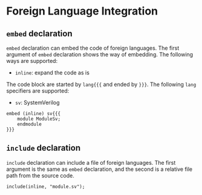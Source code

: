 # Foreign Language Integration

## `embed` declaration

`embed` declaration can embed the code of foreign languages.
The first argument of `embed` declaration shows the way of embedding.
The following ways are supported:

* `inline`: expand the code as is

The code block are started by `lang{{{` and ended by `}}}`.
The following `lang` specifiers are supported:

* `sv`: SystemVerilog

```veryl,playground
embed (inline) sv{{{
    module ModuleSv;
    endmodule
}}}
```

## `include` declaration

`include` declaration can include a file of foreign languages.
The first argument is the same as `embed` declaration, and the second is a relative file path from the source code.

```veryl
include(inline, "module.sv");
```
